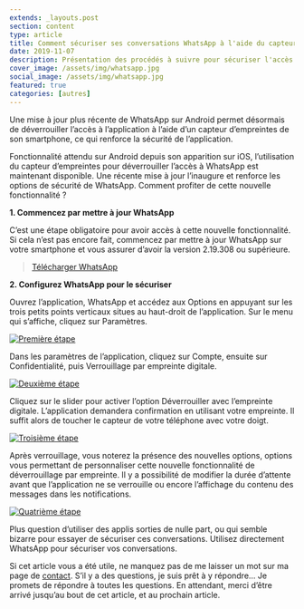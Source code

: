 ```yaml
---
extends: _layouts.post
section: content
type: article
title: Comment sécuriser ses conversations WhatsApp à l'aide du capteur d'empreintes
date: 2019-11-07
description: Présentation des procédés à suivre pour sécuriser l'accès à ses conversations WhatsApp à l'aide du capteur d'empreintes digital de son smartphone.
cover_image: /assets/img/whatsapp.jpg
social_image: /assets/img/whatsapp.jpg
featured: true
categories: [autres]
---
```


Une mise à jour plus récente de WhatsApp sur Android permet désormais de déverrouiller l’accès à l’application à l’aide d’un capteur d’empreintes de son smartphone, ce qui renforce la sécurité de l’application.

Fonctionnalité attendu sur Android depuis son apparition sur iOS, l’utilisation du capteur d’empreintes pour déverrouiller l’accès à WhatsApp est maintenant disponible. Une récente mise à jour l’inaugure et renforce les options de sécurité de WhatsApp. Comment profiter de cette nouvelle fonctionnalité ?

**1.	Commencez par mettre à jour WhatsApp**

C’est une étape obligatoire pour avoir accès à cette nouvelle fonctionnalité. Si cela n’est pas encore fait, commencez par mettre à jour WhatsApp sur votre smartphone et vous assurer d’avoir la version 2.19.308 ou supérieure.

> [Télécharger WhatsApp](https://play.google.com/store/apps/details?id=com.whatsapp&hl=fr)

<div>
	<!-- Horizontal -->
    <ins class="adsbygoogle"
        style="display:block"
        data-ad-client="ca-pub-9554638137229612"
        data-ad-slot="6148951085"
        data-ad-format="auto"
        data-full-width-responsive="true"></ins>
    <script>
        (adsbygoogle = window.adsbygoogle || []).push({});
    </script>
</div>

**2.	Configurez WhatsApp pour le sécuriser**

Ouvrez l’application, WhatsApp et accédez aux Options en appuyant sur les trois petits points verticaux situes au haut-droit de l’application. Sur le menu qui s’affiche, cliquez sur Paramètres.

[![Première étape](/assets/img/whatsapp-1.png)](/assets/img/whatsapp-1.png)

Dans les paramètres de l’application, cliquez sur Compte, ensuite sur Confidentialité, puis Verrouillage par empreinte digitale.

[![Deuxième étape](/assets/img/whatsapp-2.png)](/assets/img/whatsapp-2.png)

<div>
	<!-- Horizontal -->
    <ins class="adsbygoogle"
        style="display:block"
        data-ad-client="ca-pub-9554638137229612"
        data-ad-slot="6148951085"
        data-ad-format="auto"
        data-full-width-responsive="true"></ins>
    <script>
        (adsbygoogle = window.adsbygoogle || []).push({});
    </script>
</div>

Cliquez sur le slider pour activer l’option Déverrouiller avec l’empreinte digitale. L’application demandera confirmation en utilisant votre empreinte. Il suffit alors de toucher le capteur de votre téléphone avec votre doigt.

[![Troisième étape](/assets/img/whatsapp-3.png)](/assets/img/whatsapp-3.png)

Après verrouillage, vous noterez la présence des nouvelles options, options vous permettant de personnaliser cette nouvelle fonctionnalité de déverrouillage par empreinte. Il y a possibilité de modifier la durée d’attente avant que l’application ne se verrouille ou encore l’affichage du contenu des messages dans les notifications.

[![Quatrième étape](/assets/img/whatsapp-4.png)](/assets/img/whatsapp-4.png)

Plus question d’utiliser des applis sorties de nulle part, ou qui semble bizarre pour essayer de sécuriser ces conversations. Utilisez directement WhatsApp pour sécuriser vos conversations.

Si cet article vous a été utile, ne manquez pas de me laisser un mot sur ma page de [contact](/contact). S’il y a des questions, je suis prêt à y répondre… Je promets de répondre à toutes les questions. En attendant, merci d’être arrivé jusqu’au bout de cet article, et au prochain article.
